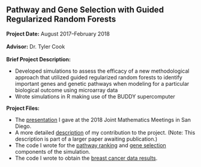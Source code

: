 ## Pathway and Gene Selection with Guided Regularized Random Forests

**Project Date:** August 2017&ndash;February 2018
<br><br>
**Advisor:** Dr. Tyler Cook
<br><br>
**Brief Project Description:** 

- Developed simulations to assess the efficacy of a new methodological approach that utilized guided regularized random forests to identify important genes and genetic pathways when modeling for a particular biological outcome using microarray data
- Wrote simulations in R making use of the BUDDY supercomputer

**Project Files:** 

- The [presentation](/GENES/JMM2018_GRRF.pdf) I gave at the 2018 Joint Mathematics Meetings in San Diego. 
- A more detailed [description](/GENES/PathwayAnalysisPaper_Sections4&5.pdf) of my contribution to the project. (Note: This description is part of a larger paper awaiting publication.)
- The code I wrote for the [pathway ranking](https://github.com/danielbrumley90/danielbrumley90.github.io/blob/master/GENES/Pathways.R) and [gene selection](https://github.com/danielbrumley90/danielbrumley90.github.io/blob/master/GENES/Genes.R) components of the simulation.
- The code I wrote to obtain the [breast cancer data results](https://github.com/danielbrumley90/danielbrumley90.github.io/blob/master/GENES/BreastCancer.R).
